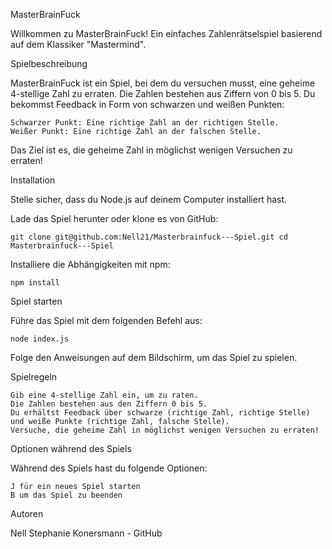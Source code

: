 MasterBrainFuck

Willkommen zu MasterBrainFuck! Ein einfaches Zahlenrätselspiel basierend auf dem Klassiker "Mastermind".

Spielbeschreibung

MasterBrainFuck ist ein Spiel, bei dem du versuchen musst, eine geheime 4-stellige Zahl zu erraten. Die Zahlen bestehen aus Ziffern von 0 bis 5. Du bekommst Feedback in Form von schwarzen und weißen Punkten:

    Schwarzer Punkt: Eine richtige Zahl an der richtigen Stelle.
    Weißer Punkt: Eine richtige Zahl an der falschen Stelle.

Das Ziel ist es, die geheime Zahl in möglichst wenigen Versuchen zu erraten!

Installation

Stelle sicher, dass du Node.js auf deinem Computer installiert hast.

Lade das Spiel herunter oder klone es von GitHub:

    git clone git@github.com:Nell21/Masterbrainfuck---Spiel.git cd Masterbrainfuck---Spiel

Installiere die Abhängigkeiten mit npm:

    npm install

Spiel starten

Führe das Spiel mit dem folgenden Befehl aus:

    node index.js

Folge den Anweisungen auf dem Bildschirm, um das Spiel zu spielen.

Spielregeln

    Gib eine 4-stellige Zahl ein, um zu raten.
    Die Zahlen bestehen aus den Ziffern 0 bis 5.
    Du erhältst Feedback über schwarze (richtige Zahl, richtige Stelle) und weiße Punkte (richtige Zahl, falsche Stelle).
    Versuche, die geheime Zahl in möglichst wenigen Versuchen zu erraten!

Optionen während des Spiels

Während des Spiels hast du folgende Optionen:

    J für ein neues Spiel starten
    B um das Spiel zu beenden

Autoren

Nell Stephanie Konersmann - GitHub
